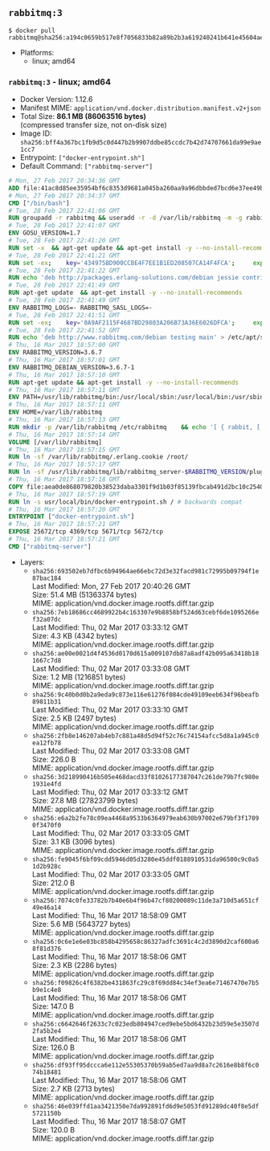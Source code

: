 ## `rabbitmq:3`

```console
$ docker pull rabbitmq@sha256:a194c0659b517e8f7056833b82a89b2b3a619240241b641e45604ae8eeec3d5a
```

-	Platforms:
	-	linux; amd64

### `rabbitmq:3` - linux; amd64

-	Docker Version: 1.12.6
-	Manifest MIME: `application/vnd.docker.distribution.manifest.v2+json`
-	Total Size: **86.1 MB (86063516 bytes)**  
	(compressed transfer size, not on-disk size)
-	Image ID: `sha256:bff4a367bc1fb9d5c0d447b2b9907ddbe85ccdc7b42d74707661da99e9ae1cc7`
-	Entrypoint: `["docker-entrypoint.sh"]`
-	Default Command: `["rabbitmq-server"]`

```dockerfile
# Mon, 27 Feb 2017 20:34:36 GMT
ADD file:41ac8d85ee35954bf6c8353d9681a045ba260aa9a96dbbded7bcd6e37ee49bea in / 
# Mon, 27 Feb 2017 20:34:37 GMT
CMD ["/bin/bash"]
# Tue, 28 Feb 2017 22:41:06 GMT
RUN groupadd -r rabbitmq && useradd -r -d /var/lib/rabbitmq -m -g rabbitmq rabbitmq
# Tue, 28 Feb 2017 22:41:07 GMT
ENV GOSU_VERSION=1.7
# Tue, 28 Feb 2017 22:41:20 GMT
RUN set -x 	&& apt-get update && apt-get install -y --no-install-recommends ca-certificates wget && rm -rf /var/lib/apt/lists/* 	&& wget -O /usr/local/bin/gosu "https://github.com/tianon/gosu/releases/download/$GOSU_VERSION/gosu-$(dpkg --print-architecture)" 	&& wget -O /usr/local/bin/gosu.asc "https://github.com/tianon/gosu/releases/download/$GOSU_VERSION/gosu-$(dpkg --print-architecture).asc" 	&& export GNUPGHOME="$(mktemp -d)" 	&& gpg --keyserver ha.pool.sks-keyservers.net --recv-keys B42F6819007F00F88E364FD4036A9C25BF357DD4 	&& gpg --batch --verify /usr/local/bin/gosu.asc /usr/local/bin/gosu 	&& rm -r "$GNUPGHOME" /usr/local/bin/gosu.asc 	&& chmod +x /usr/local/bin/gosu 	&& gosu nobody true 	&& apt-get purge -y --auto-remove ca-certificates wget
# Tue, 28 Feb 2017 22:41:21 GMT
RUN set -ex; 	key='434975BD900CCBE4F7EE1B1ED208507CA14F4FCA'; 	export GNUPGHOME="$(mktemp -d)"; 	gpg --keyserver ha.pool.sks-keyservers.net --recv-keys "$key"; 	gpg --export "$key" > /etc/apt/trusted.gpg.d/erlang-solutions.gpg; 	rm -r "$GNUPGHOME"; 	apt-key list
# Tue, 28 Feb 2017 22:41:22 GMT
RUN echo 'deb http://packages.erlang-solutions.com/debian jessie contrib' > /etc/apt/sources.list.d/erlang.list
# Tue, 28 Feb 2017 22:41:49 GMT
RUN apt-get update 	&& apt-get install -y --no-install-recommends 		erlang-asn1 		erlang-base-hipe 		erlang-crypto 		erlang-eldap 		erlang-inets 		erlang-mnesia 		erlang-nox 		erlang-os-mon 		erlang-public-key 		erlang-ssl 		erlang-xmerl 	&& rm -rf /var/lib/apt/lists/*
# Tue, 28 Feb 2017 22:41:49 GMT
ENV RABBITMQ_LOGS=- RABBITMQ_SASL_LOGS=-
# Tue, 28 Feb 2017 22:41:51 GMT
RUN set -ex; 	key='0A9AF2115F4687BD29803A206B73A36E6026DFCA'; 	export GNUPGHOME="$(mktemp -d)"; 	gpg --keyserver ha.pool.sks-keyservers.net --recv-keys "$key"; 	gpg --export "$key" > /etc/apt/trusted.gpg.d/rabbitmq.gpg; 	rm -r "$GNUPGHOME"; 	apt-key list
# Tue, 28 Feb 2017 22:41:52 GMT
RUN echo 'deb http://www.rabbitmq.com/debian testing main' > /etc/apt/sources.list.d/rabbitmq.list
# Thu, 16 Mar 2017 18:57:00 GMT
ENV RABBITMQ_VERSION=3.6.7
# Thu, 16 Mar 2017 18:57:01 GMT
ENV RABBITMQ_DEBIAN_VERSION=3.6.7-1
# Thu, 16 Mar 2017 18:57:10 GMT
RUN apt-get update && apt-get install -y --no-install-recommends 		rabbitmq-server=$RABBITMQ_DEBIAN_VERSION 	&& rm -rf /var/lib/apt/lists/*
# Thu, 16 Mar 2017 18:57:11 GMT
ENV PATH=/usr/lib/rabbitmq/bin:/usr/local/sbin:/usr/local/bin:/usr/sbin:/usr/bin:/sbin:/bin
# Thu, 16 Mar 2017 18:57:11 GMT
ENV HOME=/var/lib/rabbitmq
# Thu, 16 Mar 2017 18:57:13 GMT
RUN mkdir -p /var/lib/rabbitmq /etc/rabbitmq 	&& echo '[ { rabbit, [ { loopback_users, [ ] } ] } ].' > /etc/rabbitmq/rabbitmq.config 	&& chown -R rabbitmq:rabbitmq /var/lib/rabbitmq /etc/rabbitmq 	&& chmod -R 777 /var/lib/rabbitmq /etc/rabbitmq
# Thu, 16 Mar 2017 18:57:14 GMT
VOLUME [/var/lib/rabbitmq]
# Thu, 16 Mar 2017 18:57:15 GMT
RUN ln -sf /var/lib/rabbitmq/.erlang.cookie /root/
# Thu, 16 Mar 2017 18:57:17 GMT
RUN ln -sf /usr/lib/rabbitmq/lib/rabbitmq_server-$RABBITMQ_VERSION/plugins /plugins
# Thu, 16 Mar 2017 18:57:18 GMT
COPY file:aea0de868079820b38523daba3301f9d1b03f85139fbcab491d2bc10c2540046 in /usr/local/bin/ 
# Thu, 16 Mar 2017 18:57:19 GMT
RUN ln -s usr/local/bin/docker-entrypoint.sh / # backwards compat
# Thu, 16 Mar 2017 18:57:20 GMT
ENTRYPOINT ["docker-entrypoint.sh"]
# Thu, 16 Mar 2017 18:57:21 GMT
EXPOSE 25672/tcp 4369/tcp 5671/tcp 5672/tcp
# Thu, 16 Mar 2017 18:57:21 GMT
CMD ["rabbitmq-server"]
```

-	Layers:
	-	`sha256:693502eb7dfbc6b94964ae66ebc72d3e32facd981c72995b09794f1e87bac184`  
		Last Modified: Mon, 27 Feb 2017 20:40:26 GMT  
		Size: 51.4 MB (51363374 bytes)  
		MIME: application/vnd.docker.image.rootfs.diff.tar.gzip
	-	`sha256:7eb18686cc4689922b4c163307e9b8858bf524d63cebf6de1095266ef32a07dc`  
		Last Modified: Thu, 02 Mar 2017 03:33:12 GMT  
		Size: 4.3 KB (4342 bytes)  
		MIME: application/vnd.docker.image.rootfs.diff.tar.gzip
	-	`sha256:ae00e0021d4f4536d0170d615a009107db87a8adf42b095a63418b181667c7d8`  
		Last Modified: Thu, 02 Mar 2017 03:33:08 GMT  
		Size: 1.2 MB (1216851 bytes)  
		MIME: application/vnd.docker.image.rootfs.diff.tar.gzip
	-	`sha256:9c40b0d0b2a9eda9c873e116e61276f084cde49109eeb634f96beafb89811b31`  
		Last Modified: Thu, 02 Mar 2017 03:33:10 GMT  
		Size: 2.5 KB (2497 bytes)  
		MIME: application/vnd.docker.image.rootfs.diff.tar.gzip
	-	`sha256:2fb8e146207ab4eb7c881a48d5d94f52c76c74154afcc5d8a1a945c0ea12fb78`  
		Last Modified: Thu, 02 Mar 2017 03:33:08 GMT  
		Size: 226.0 B  
		MIME: application/vnd.docker.image.rootfs.diff.tar.gzip
	-	`sha256:3d218990416b505e468dacd33f81026177387047c261de79b7fc980e1931e4fd`  
		Last Modified: Thu, 02 Mar 2017 03:33:12 GMT  
		Size: 27.8 MB (27823799 bytes)  
		MIME: application/vnd.docker.image.rootfs.diff.tar.gzip
	-	`sha256:e6a2b2fe78c09ea4468a9533b6364979eab630b97002e679bf3f17090f3470f0`  
		Last Modified: Thu, 02 Mar 2017 03:33:05 GMT  
		Size: 3.1 KB (3096 bytes)  
		MIME: application/vnd.docker.image.rootfs.diff.tar.gzip
	-	`sha256:fe9045f6bf09cdd5946d05d3280e45ddf0188910531da96500c9c0a51d2b928c`  
		Last Modified: Thu, 02 Mar 2017 03:33:05 GMT  
		Size: 212.0 B  
		MIME: application/vnd.docker.image.rootfs.diff.tar.gzip
	-	`sha256:7074c0fe33782b7b40e6b4f96b47cf80200089c11de3a710d5a651cf49e46a14`  
		Last Modified: Thu, 16 Mar 2017 18:58:09 GMT  
		Size: 5.6 MB (5643727 bytes)  
		MIME: application/vnd.docker.image.rootfs.diff.tar.gzip
	-	`sha256:0c6e1e6e03bc858b4295658c86327adfc3691c4c2d3890d2caf600a68f81d376`  
		Last Modified: Thu, 16 Mar 2017 18:58:06 GMT  
		Size: 2.3 KB (2286 bytes)  
		MIME: application/vnd.docker.image.rootfs.diff.tar.gzip
	-	`sha256:f09826c4f6382be431863fc29c8f69dd84c34ef3ea6e71467470e7b5b9e1c4e8`  
		Last Modified: Thu, 16 Mar 2017 18:58:06 GMT  
		Size: 147.0 B  
		MIME: application/vnd.docker.image.rootfs.diff.tar.gzip
	-	`sha256:c6642646f2633c7c023edb804947ced9ebe5bd6432b23d59e5e3507d2fa5b2e4`  
		Last Modified: Thu, 16 Mar 2017 18:58:06 GMT  
		Size: 126.0 B  
		MIME: application/vnd.docker.image.rootfs.diff.tar.gzip
	-	`sha256:df93ff95dccca6e112e55305370b59ab5ed7aa9d8a7c2616e8b8f6c074b18481`  
		Last Modified: Thu, 16 Mar 2017 18:58:06 GMT  
		Size: 2.7 KB (2713 bytes)  
		MIME: application/vnd.docker.image.rootfs.diff.tar.gzip
	-	`sha256:46e039ffd1aa3421350e7da992891fd6d9e5053fd91289dc40f8e5df5721150b`  
		Last Modified: Thu, 16 Mar 2017 18:58:07 GMT  
		Size: 120.0 B  
		MIME: application/vnd.docker.image.rootfs.diff.tar.gzip
